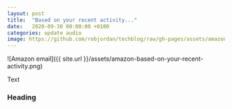 ```yaml
---
layout: post
title:  "Based on your recent activity..."
date:   2020-09-30 00:00:00 +0100
categories: update audio 
image: https://github.com/robjordan/techblog/raw/gh-pages/assets/amazon-based-on-your-recent-activity.png
---
```


![Amazon email]({{ site.url }}/assets/amazon-based-on-your-recent-activity.png)

Text

### Heading

